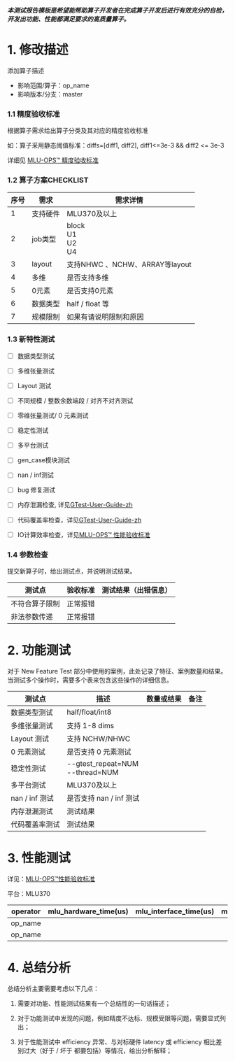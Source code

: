 **_本测试报告模板是希望能帮助算子开发者在完成算子开发后进行有效充分的自检，开发出功能、性能都满足要求的高质量算子。_**

# 1. 修改描述

添加算子描述
- 影响范围/算子：op_name
- 影响版本/分支：master

### 1.1 精度验收标准

根据算子需求给出算子分类及其对应的精度验收标准

如：算子采用静态阈值标准：diffs=[diff1, diff2], diff1<=3e-3 && diff2 <= 3e-3

详细见 [MLU-OPS™ 精度验收标准](./MLU-OPS-Accuracy-Acceptance-Standard.md)

### 1.2 算子方案CHECKLIST

|      序号      |           需求            |            需求详情            |
|----------------|---------------------------|--------------------------------|
|        1       |          支持硬件         |      MLU370及以上              |
|        2       |          job类型          |  block <br> U1 <br> U2 <br> U4 |
|        3       |         layout            | 支持NHWC 、NCHW、ARRAY等layout |
|        4       |         多维              |         是否支持多维           |
|        5       |         0元素             |         是否支持0元素          |
|        6       |         数据类型          |         half / float 等        |
|        7       |        规模限制           |     如果有请说明限制和原因     |

### 1.3 新特性测试

- [ ] 数据类型测试
- [ ] 多维张量测试
- [ ] Layout 测试
- [ ] 不同规模 / 整数余数端段 / 对齐不对齐测试
- [ ] 零维张量测试/ 0 元素测试
- [ ] 稳定性测试
- [ ] 多平台测试
- [ ] gen_case模块测试
- [ ] nan / inf测试  
- [ ] bug 修复测试
- [ ] 内存泄漏检查, 详见[GTest-User-Guide-zh](./GTest-User-Guide-zh.md)
- [ ] 代码覆盖率检查，详见[GTest-User-Guide-zh](./GTest-User-Guide-zh.md)
- [ ] IO计算效率检查，详见[MLU-OPS™ 性能验收标准](./MLU-OPS-Performance-Acceptance-Standard.md) 


### 1.4 参数检查

提交新算子时，给出测试点，并说明测试结果。

| 测试点         | 验收标准 | 测试结果（出错信息） |
| -------------- | -------- | -------------------- |
| 不符合算子限制 | 正常报错 |                      |
| 非法参数传递   | 正常报错 |                      |

# 2. 功能测试

对于 New Feature Test 部分中使用的案例，此处记录了特征、案例数量和结果。当测试多个操作时，需要多个表来包含这些操作的详细信息。

|    测试点       |        描述                      | 数量或结果 |  备注    |
|-----------------|----------------------------------|------------|----------|
|  数据类型测试   |    half/float/int8               |            |          |
|  多维张量测试   |    支持 1-8 dims                 |            |          |
|  Layout 测试    |    支持 NCHW/NHWC                |            |          |
|  0 元素测试     |    是否支持 0 元素测试           |            |          |
|  稳定性测试     |--gtest_repeat=NUM<br>--thread=NUM|            |          |
|  多平台测试     |     MLU370及以上                 |            |          |
|  nan / inf 测试 |     是否支持 nan / inf 测试      |            |          |
|  内存泄漏测试   |      测试结果                    |            |          |
|  代码覆盖率测试 |      测试结果                    |            |          |

# 3. 性能测试

详见：[MLU-OPS™性能验收标准](./MLU-OPS-Performance-Acceptance-Standard.md)

平台：MLU370

|operator|mlu_hardware_time(us)|mlu_interface_time(us)|mlu_io_efficiency|mlu_compute_efficiency|mlu_workwpace_size(Bytes)|data_type|shape|
|-------|----|----|----|----|----|----|-----|
|op_name|    |    |    |    |    |    |     |
|op_name|    |    |    |    |    |    |     |

# 4. 总结分析

总结分析主要需要考虑以下几点：

1. 需要对功能、性能测试结果有一个总结性的一句话描述；

2. 对于功能测试中发现的问题，例如精度不达标、规模受限等问题，需要显式列出；

3. 对于性能测试中 efficiency 异常、与对标硬件 latency 或 efficiency 相比差别过大（好于 / 坏于 都要包括）等情况，给出分析解释；
